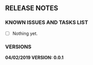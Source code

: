 ## RELEASE NOTES

### KNOWN ISSUES AND TASKS LIST

- [ ] Nothing yet.


### VERSIONS

**04/02/2019 VERSION: 0.0.1**
